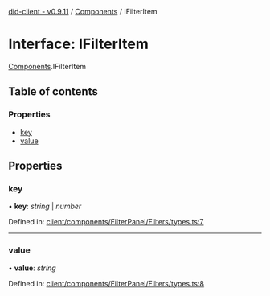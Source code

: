 [did-client - v0.9.11](../README.md) / [Components](../modules/components.md) / IFilterItem

# Interface: IFilterItem

[Components](../modules/components.md).IFilterItem

## Table of contents

### Properties

- [key](components.ifilteritem.md#key)
- [value](components.ifilteritem.md#value)

## Properties

### key

• **key**: *string* \| *number*

Defined in: [client/components/FilterPanel/Filters/types.ts:7](https://github.com/Puzzlepart/did/blob/dev/client/components/FilterPanel/Filters/types.ts#L7)

___

### value

• **value**: *string*

Defined in: [client/components/FilterPanel/Filters/types.ts:8](https://github.com/Puzzlepart/did/blob/dev/client/components/FilterPanel/Filters/types.ts#L8)
